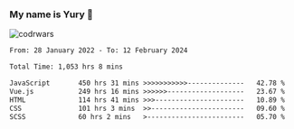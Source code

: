 ### My name is Yury 👋 
![codrwars](https://www.codewars.com/users/litury/badges/micro) 


<!--START_SECTION:waka-->

```txt
From: 28 January 2022 - To: 12 February 2024

Total Time: 1,053 hrs 8 mins

JavaScript       450 hrs 31 mins >>>>>>>>>>>--------------   42.78 %
Vue.js           249 hrs 16 mins >>>>>>-------------------   23.67 %
HTML             114 hrs 41 mins >>>----------------------   10.89 %
CSS              101 hrs 3 mins  >>-----------------------   09.60 %
SCSS             60 hrs 2 mins   >------------------------   05.70 %
```

<!--END_SECTION:waka-->

